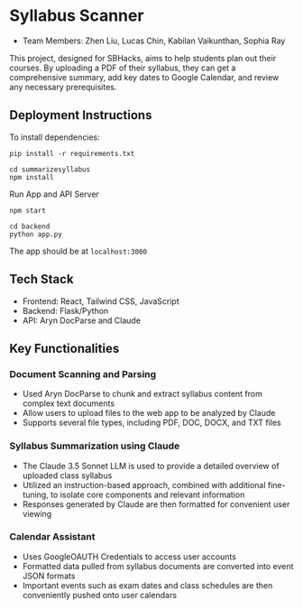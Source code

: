 # **Syllabus Scanner**
- Team Members: Zhen Liu, Lucas Chin, Kabilan Vaikunthan, Sophia Ray



This project, designed for SBHacks, aims to help students plan out their courses. By uploading a PDF of their syllabus, they can get a comprehensive summary, add key dates to Google Calendar, and review any necessary prerequisites. 

## Deployment Instructions
To install dependencies:
```
pip install -r requirements.txt
```
```
cd summarizesyllabus
npm install
```
Run App and API Server
```
npm start
```
```
cd backend
python app.py
```
The app should be at `localhost:3000`
## Tech Stack
* Frontend: React, Tailwind CSS, JavaScript
* Backend: Flask/Python
* API: Aryn DocParse and Claude

## Key Functionalities

### Document Scanning and Parsing
* Used Aryn DocParse to chunk and extract syllabus content from complex text documents
* Allow users to upload files to the web app to be analyzed by Claude
* Supports several file types, including PDF, DOC, DOCX, and TXT files

### Syllabus Summarization using Claude
* The Claude 3.5 Sonnet LLM is used to provide a detailed overview of uploaded class syllabus
* Utilized an instruction-based approach, combined with additional fine-tuning, to isolate core components and relevant information
* Responses generated by Claude are then formatted for convenient user viewing

### Calendar Assistant
* Uses GoogleOAUTH Credentials to access user accounts
* Formatted data pulled from syllabus documents are converted into event JSON formats
* Important events such as exam dates and class schedules are then conveniently pushed onto user calendars


